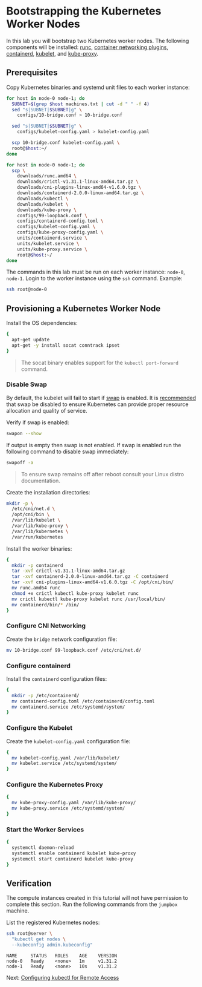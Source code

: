 # Bootstrapping the Kubernetes Worker Nodes

In this lab you will bootstrap two Kubernetes worker nodes. The following components will be installed: [runc](https://github.com/opencontainers/runc), [container networking plugins](https://github.com/containernetworking/cni), [containerd](https://github.com/containerd/containerd), [kubelet](https://kubernetes.io/docs/admin/kubelet), and [kube-proxy](https://kubernetes.io/docs/concepts/cluster-administration/proxies).

## Prerequisites

Copy Kubernetes binaries and systemd unit files to each worker instance:

```bash
for host in node-0 node-1; do
  SUBNET=$(grep $host machines.txt | cut -d " " -f 4)
  sed "s|SUBNET|$SUBNET|g" \
    configs/10-bridge.conf > 10-bridge.conf

  sed "s|SUBNET|$SUBNET|g" \
    configs/kubelet-config.yaml > kubelet-config.yaml

  scp 10-bridge.conf kubelet-config.yaml \
  root@$host:~/
done
```

```bash
for host in node-0 node-1; do
  scp \
    downloads/runc.amd64 \
    downloads/crictl-v1.31.1-linux-amd64.tar.gz \
    downloads/cni-plugins-linux-amd64-v1.6.0.tgz \
    downloads/containerd-2.0.0-linux-amd64.tar.gz \
    downloads/kubectl \
    downloads/kubelet \
    downloads/kube-proxy \
    configs/99-loopback.conf \
    configs/containerd-config.toml \
    configs/kubelet-config.yaml \
    configs/kube-proxy-config.yaml \
    units/containerd.service \
    units/kubelet.service \
    units/kube-proxy.service \
    root@$host:~/
done
```

The commands in this lab must be run on each worker instance: `node-0`, `node-1`. Login to the worker instance using the `ssh` command. Example:

```bash
ssh root@node-0
```

## Provisioning a Kubernetes Worker Node

Install the OS dependencies:

```bash
{
  apt-get update
  apt-get -y install socat conntrack ipset
}
```

> The socat binary enables support for the `kubectl port-forward` command.

### Disable Swap

By default, the kubelet will fail to start if [swap](https://help.ubuntu.com/community/SwapFaq) is enabled. It is [recommended](https://github.com/kubernetes/kubernetes/issues/7294) that swap be disabled to ensure Kubernetes can provide proper resource allocation and quality of service.

Verify if swap is enabled:

```bash
swapon --show
```

If output is empty then swap is not enabled. If swap is enabled run the following command to disable swap immediately:

```bash
swapoff -a
```

> To ensure swap remains off after reboot consult your Linux distro documentation.

Create the installation directories:

```bash
mkdir -p \
  /etc/cni/net.d \
  /opt/cni/bin \
  /var/lib/kubelet \
  /var/lib/kube-proxy \
  /var/lib/kubernetes \
  /var/run/kubernetes
```

Install the worker binaries:

```bash
{
  mkdir -p containerd
  tar -xvf crictl-v1.31.1-linux-amd64.tar.gz
  tar -xvf containerd-2.0.0-linux-amd64.tar.gz -C containerd
  tar -xvf cni-plugins-linux-amd64-v1.6.0.tgz -C /opt/cni/bin/
  mv runc.amd64 runc
  chmod +x crictl kubectl kube-proxy kubelet runc
  mv crictl kubectl kube-proxy kubelet runc /usr/local/bin/
  mv containerd/bin/* /bin/
}
```

### Configure CNI Networking

Create the `bridge` network configuration file:

```bash
mv 10-bridge.conf 99-loopback.conf /etc/cni/net.d/
```

### Configure containerd

Install the `containerd` configuration files:

```bash
{
  mkdir -p /etc/containerd/
  mv containerd-config.toml /etc/containerd/config.toml
  mv containerd.service /etc/systemd/system/
}
```

### Configure the Kubelet

Create the `kubelet-config.yaml` configuration file:

```bash
{
  mv kubelet-config.yaml /var/lib/kubelet/
  mv kubelet.service /etc/systemd/system/
}
```

### Configure the Kubernetes Proxy

```bash
{
  mv kube-proxy-config.yaml /var/lib/kube-proxy/
  mv kube-proxy.service /etc/systemd/system/
}
```

### Start the Worker Services

```bash
{
  systemctl daemon-reload
  systemctl enable containerd kubelet kube-proxy
  systemctl start containerd kubelet kube-proxy
}
```

## Verification

The compute instances created in this tutorial will not have permission to complete this section. Run the following commands from the `jumpbox` machine.

List the registered Kubernetes nodes:

```bash
ssh root@server \
  "kubectl get nodes \
  --kubeconfig admin.kubeconfig"
```

```
NAME     STATUS   ROLES    AGE    VERSION
node-0   Ready    <none>   1m     v1.31.2
node-1   Ready    <none>   10s    v1.31.2
```

Next: [Configuring kubectl for Remote Access](10-configuring-kubectl.md)
